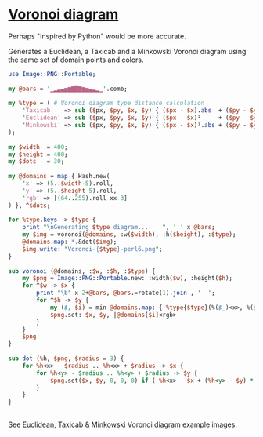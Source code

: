 [1]: https://rosettacode.org/wiki/Voronoi_diagram

# [Voronoi diagram][1]

Perhaps "Inspired by Python" would be more accurate.



Generates a Euclidean, a Taxicab and a Minkowski Voronoi diagram using the same set of domain points and colors.

```perl
use Image::PNG::Portable;
 
my @bars = '▁▂▃▄▅▆▇█▇▆▅▄▃▂▁'.comb;
 
my %type = ( # Voronoi diagram type distance calculation
    'Taxicab'   => sub ($px, $py, $x, $y) { ($px - $x).abs  + ($py - $y).abs  },
    'Euclidean' => sub ($px, $py, $x, $y) { ($px - $x)²     + ($py - $y)²     },
    'Minkowski' => sub ($px, $py, $x, $y) { ($px - $x)³.abs + ($py - $y)³.abs },
);
 
my $width  = 400;
my $height = 400;
my $dots   = 30;
 
my @domains = map { Hash.new(
    'x' => (5..$width-5).roll,
    'y' => (5..$height-5).roll,
    'rgb' => [(64..255).roll xx 3]
) }, ^$dots;
 
for %type.keys -> $type {
    print "\nGenerating $type diagram...    ", ' ' x @bars;
    my $img = voronoi(@domains, :w($width), :h($height), :$type);
    @domains.map: *.&dot($img);
    $img.write: "Voronoi-{$type}-perl6.png";
}
 
sub voronoi (@domains, :$w, :$h, :$type) {
    my $png = Image::PNG::Portable.new: :width($w), :height($h);
    for ^$w -> $x {
        print "\b" x 2+@bars, @bars.=rotate(1).join , '  ';
        for ^$h -> $y {
            my ($, $i) = min @domains.map: { %type{$type}(%($_)<x>, %($_)<y>, $x, $y), $++ };
            $png.set: $x, $y, |@domains[$i]<rgb>
        }
    }
    $png
}
 
sub dot (%h, $png, $radius = 3) {
    for %h<x> - $radius .. %h<x> + $radius -> $x {
        for %h<y> - $radius .. %h<y> + $radius -> $y {
            $png.set($x, $y, 0, 0, 0) if ( %h<x> - $x + (%h<y> - $y) * i ).abs <= $radius;
        }
    }
}
 
```


See [Euclidean](https://github.com/thundergnat/rc/blob/master/img/Voronoi-Euclidean-perl6.png), [Taxicab](https://github.com/thundergnat/rc/blob/master/img/Voronoi-Taxicab-perl6.png) &amp; [Minkowski](https://github.com/thundergnat/rc/blob/master/img/Voronoi-Minkowski-perl6.png) Voronoi diagram example images.